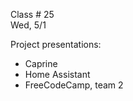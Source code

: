 
<div class="lecture1">

<div class="column_date">

Class # 25 <br>
Wed, 5/1

</div>

<div class="column_materials">
<p markdown="block">

Project presentations:

- Caprine
- Home Assistant
- FreeCodeCamp, team 2

</p>
</div>


<div class="column_assign">
<p markdown="block">




</p>
</div>

</div>
